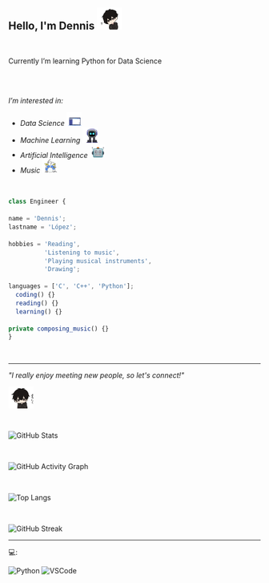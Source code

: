 <h2> Hello, I'm Dennis <img src="gifs/anime.gif" width="50"> </h2>
<br />
<p>
Currently I’m learning Python for Data Science
</p>
<br />
<br />

<p><em>I’m interested in: 
<div>
  <ul>
    <li>Data Science <img src="gifs/digital.gif" width="30"></li>
    <li>Machine Learning <img src="gifs/machine.gif" width="30"></li>
    <li>Artificial Intelligence <img src="gifs/robot.gif" width="30"></li>
    <li>Music <img src="gifs/drums.gif" width="30"></li>
  </ul>
</div>
</em>
</p>
<br />
<p>

```js
class Engineer {

name = 'Dennis';
lastname = 'López';

hobbies = 'Reading', 
          'Listening to music', 
          'Playing musical instruments', 
          'Drawing';

languages = ['C', 'C++', 'Python'];
  coding() {}
  reading() {}
  learning() {}

private composing_music() {}
}
```

</p>
<br />

---------------------------

<div>
  <em>"I really enjoy meeting new people, so let's connect!" 
    <p> <img align='center' <img src="gifs/excuse.gif" width="50"> </em> </p>
</div>

<br />

![GitHub Stats](https://github-readme-stats.vercel.app/api?username=DensLopez&show_icons=true&theme=dark)

<br />

![GitHub Activity Graph](https://github-readme-activity-graph.vercel.app/graph?username=DensLopez&theme=dark)

<br />

![Top Langs](https://github-readme-stats.vercel.app/api/top-langs/?username=DensLopez&layout=compact&theme=dark)

<br />

![GitHub Streak](https://streak-stats.demolab.com/?user=DensLopez&theme=dark)

--------
💻:

![Python](https://img.shields.io/badge/Python-3.9-blue?logo=python)
![VSCode](https://img.shields.io/badge/VSCode-Editor-blue?logo=visual-studio-code)

